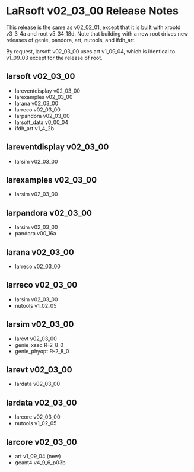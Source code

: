 LaRsoft v02\_03\_00 Release Notes
======================================================================

This release is the same as v02\_02\_01, except that it is built with xrootd v3\_3\_4a and root v5\_34\_18d. Note that building with a new root drives new releases of genie, pandora, art, nutools, and ifdh\_art.

By request, larsoft v02\_03\_00 uses art v1\_09\_04, which is identical to v1\_09\_03 except for the release of root.

larsoft v02\_03\_00
------------------------------------------

-   lareventdisplay v02\_03\_00
-   larexamples v02\_03\_00
-   larana v02\_03\_00
-   larreco v02\_03\_00
-   larpandora v02\_03\_00
-   larsoft\_data v0\_00\_04
-   ifdh\_art v1\_4\_2b

lareventdisplay v02\_03\_00
----------------------------------------------------------

-   larsim v02\_03\_00

larexamples v02\_03\_00
--------------------------------------------------

-   larsim v02\_03\_00

larpandora v02\_03\_00
------------------------------------------------

-   larsim v02\_03\_00
-   pandora v00\_16a

larana v02\_03\_00
----------------------------------------

-   larreco v02\_03\_00

larreco v02\_03\_00
------------------------------------------

-   larsim v02\_03\_00
-   nutools v1\_02\_05

larsim v02\_03\_00
----------------------------------------

-   larevt v02\_03\_00
-   genie\_xsec R-2\_8\_0
-   genie\_phyopt R-2\_8\_0

larevt v02\_03\_00
----------------------------------------

-   lardata v02\_03\_00

lardata v02\_03\_00
------------------------------------------

-   larcore v02\_03\_00
-   nutools v1\_02\_05

larcore v02\_03\_00
------------------------------------------

-   art v1\_09\_04 (new)
-   geant4 v4\_9\_6\_p03b

